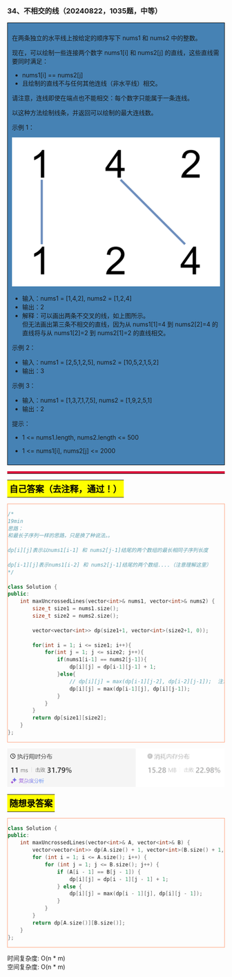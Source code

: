 ### 34、不相交的线（20240822，1035题，中等）
<div style="border: 1px solid black; padding: 10px; background-color: SteelBlue;">

在两条独立的水平线上按给定的顺序写下 nums1 和 nums2 中的整数。

现在，可以绘制一些连接两个数字 nums1[i] 和 nums2[j] 的直线，这些直线需要同时满足：

 - nums1[i] == nums2[j]
- 且绘制的直线不与任何其他连线（非水平线）相交。  

请注意，连线即使在端点也不能相交：每个数字只能属于一条连线。

以这种方法绘制线条，并返回可以绘制的最大连线数。

 

示例 1：

![alt text](image/d3a0f0aae201b45c98bdbfd17ec2273.png)

- 输入：nums1 = [1,4,2], nums2 = [1,2,4]
- 输出：2
- 解释：可以画出两条不交叉的线，如上图所示。   
但无法画出第三条不相交的直线，因为从 nums1[1]=4 到 nums2[2]=4 的直线将与从 nums1[2]=2 到 nums2[1]=2 的直线相交。  

示例 2：

- 输入：nums1 = [2,5,1,2,5], nums2 = [10,5,2,1,5,2]
- 输出：3

示例 3：

- 输入：nums1 = [1,3,7,1,7,5], nums2 = [1,9,2,5,1]
- 输出：2
 

提示：

- 1 <= nums1.length, nums2.length <= 500
- 1 <= nums1[i], nums2[j] <= 2000

  </p>
</div>

<hr style="border-top: 5px solid #DC143C;">
<table>
  <tr>
    <td bgcolor="Yellow" style="padding: 5px; border: 0px solid black;">
      <span style="font-weight: bold; font-size: 20px;color: black;">
      自己答案（去注释，通过！）
      </span>
    </td>
  </tr>
</table>
<div style="padding: 0px; border: 1.5px solid LightSalmon; margin-bottom: 10px;">

```C++ {.line-numbers}
/*
19min
思路：
和最长子序列一样的思路，只是换了种说法。。

dp[i][j]表示以nums1[i-1] 和 nums2[j-1]结尾的两个数组的最长相同子序列长度

dp[i-1][j]表示nums1[i-2] 和 nums2[j-1]结尾的两个数组....（注意理解这里）
*/

class Solution {
public:
    int maxUncrossedLines(vector<int>& nums1, vector<int>& nums2) {
        size_t size1 = nums1.size();
        size_t size2 = nums2.size();

        vector<vector<int>> dp(size1+1, vector<int>(size2+1, 0));

        for(int i = 1; i <= size1; i++){
            for(int j = 1; j <= size2; j++){
                if(nums1[i-1] == nums2[j-1]){
                    dp[i][j] = dp[i-1][j-1] + 1;
                }else{
                    // dp[i][j] = max(dp[i-1][j-2], dp[i-2][j-1]);  注意理解这部分！！！dp[i][j]的含义
                    dp[i][j] = max(dp[i-1][j], dp[i][j-1]);
                }
            }
        }
        return dp[size1][size2];
    }
};
```

</div>

![alt text](image/14d68765b4da9f46979baea39d0f155.png)

<table>
  <tr>
    <td bgcolor="Yellow" style="padding: 5px; border: 0px solid black;">
      <span style="font-weight: bold; font-size: 20px;color: black;">
      随想录答案
      </span>
    </td>
  </tr>
</table>

<div style="padding: 0px; border: 1.5px solid LightSalmon; margin-bottom: 10px">

```C++ {.line-numbers}
class Solution {
public:
    int maxUncrossedLines(vector<int>& A, vector<int>& B) {
        vector<vector<int>> dp(A.size() + 1, vector<int>(B.size() + 1, 0));
        for (int i = 1; i <= A.size(); i++) {
            for (int j = 1; j <= B.size(); j++) {
                if (A[i - 1] == B[j - 1]) {
                    dp[i][j] = dp[i - 1][j - 1] + 1;
                } else {
                    dp[i][j] = max(dp[i - 1][j], dp[i][j - 1]);
                }
            }
        }
        return dp[A.size()][B.size()];
    }
};
```
</div>

时间复杂度: O(n * m)  
空间复杂度: O(n * m)
